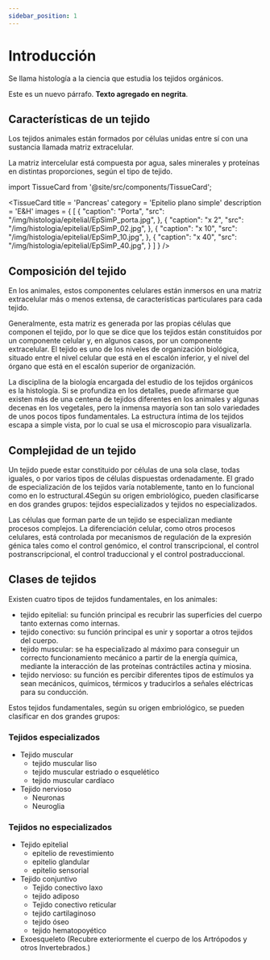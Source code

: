 ```yaml
---
sidebar_position: 1
---
```


# Introducción

Se llama histología a la ciencia que estudia los tejidos orgánicos.

Este es un nuevo párrafo. **Texto agregado en negrita**.

## Características de un tejido

Los tejidos animales están formados por células unidas entre sí con una sustancia llamada matriz extracelular.

La matriz intercelular está compuesta por agua, sales minerales y proteínas en distintas proporciones, según el tipo de tejido.

import TissueCard from '@site/src/components/TissueCard';

<TissueCard
  title = 'Pancreas'
  category = 'Epitelio plano simple'
  description = 'E&H'
  images = {
    [
      {
        "caption": "Porta",
        "src": "/img/histologia/epitelial/EpSimP_porta.jpg",
      },
      {
        "caption": "x 2",
        "src": "/img/histologia/epitelial/EpSimP_02.jpg",
      },
      {
        "caption": "x 10",
        "src": "/img/histologia/epitelial/EpSimP_10.jpg",
      },
      {
        "caption": "x 40",
        "src": "/img/histologia/epitelial/EpSimP_40.jpg",
      }
    ]
  }
/>

## Composición del tejido

En los animales, estos componentes celulares están inmersos en una matriz extracelular más o menos extensa, de características particulares para cada tejido.

Generalmente, esta matriz es generada por las propias células que componen el tejido, por lo que se dice que los tejidos están constituidos por un componente celular y, en algunos casos, por un componente extracelular. El tejido es uno de los niveles de organización biológica, situado entre el nivel celular que está en el escalón inferior, y el nivel del órgano que está en el escalón superior de organización.

La disciplina de la biología encargada del estudio de los tejidos orgánicos es la histología. Si se profundiza en los detalles, puede afirmarse que existen más de una centena de tejidos diferentes en los animales y algunas decenas en los vegetales, pero la inmensa mayoría son tan solo variedades de unos pocos tipos fundamentales. La estructura íntima de los tejidos escapa a simple vista, por lo cual se usa el microscopio para visualizarla.

## Complejidad de un tejido

Un tejido puede estar constituido por células de una sola clase, todas iguales, o por varios tipos de células dispuestas ordenadamente. El grado de especialización de los tejidos varía notablemente, tanto en lo funcional como en lo estructural.4​Según su origen embriológico, pueden clasificarse en dos grandes grupos: tejidos especializados y tejidos no especializados.

Las células que forman parte de un tejido se especializan mediante procesos complejos. La diferenciación celular, como otros procesos celulares, está controlada por mecanismos de regulación de la expresión génica tales como el control genómico, el control transcripcional, el control postranscripcional, el control traduccional y el control postraduccional.

## Clases de tejidos

Existen cuatro tipos de tejidos fundamentales, en los animales:

* tejido epitelial: su función principal es recubrir las superficies del cuerpo tanto externas como internas.
* tejido conectivo: su función principal es unir y soportar a otros tejidos del cuerpo.
* tejido muscular: se ha especializado al máximo para conseguir un correcto funcionamiento mecánico a partir de la energía química, mediante la interacción de las proteínas contráctiles actina y miosina.
* tejido nervioso: su función es percibir diferentes tipos de estímulos ya sean mecánicos, químicos, térmicos y traducirlos a señales eléctricas para su conducción.


Estos tejidos fundamentales, según su origen embriológico, se pueden clasificar en dos grandes grupos:

### Tejidos especializados

* Tejido muscular
  - tejido muscular liso
  - tejido muscular estriado o esquelético
  - tejido muscular cardíaco
* Tejido nervioso
  - Neuronas
  - Neuroglia

### Tejidos no especializados

* Tejido epitelial
  - epitelio de revestimiento
  - epitelio glandular
  - epitelio sensorial
* Tejido conjuntivo
  - Tejido conectivo laxo
  - tejido adiposo
  - Tejido conectivo reticular
  - tejido cartilaginoso
  - tejido óseo
  - tejido hematopoyético
* Exoesqueleto (Recubre exteriormente el cuerpo de los Artrópodos y otros Invertebrados.)
